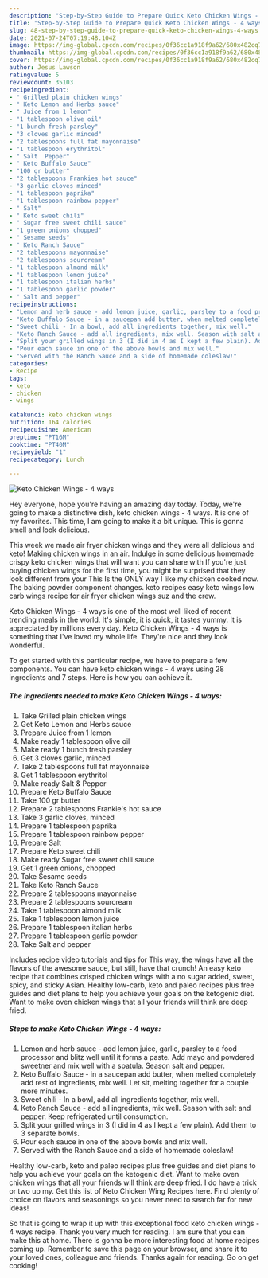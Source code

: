 ```yaml
---
description: "Step-by-Step Guide to Prepare Quick Keto Chicken Wings - 4 ways"
title: "Step-by-Step Guide to Prepare Quick Keto Chicken Wings - 4 ways"
slug: 48-step-by-step-guide-to-prepare-quick-keto-chicken-wings-4-ways
date: 2021-07-24T07:19:48.104Z
image: https://img-global.cpcdn.com/recipes/0f36cc1a918f9a62/680x482cq70/keto-chicken-wings-4-ways-recipe-main-photo.jpg
thumbnail: https://img-global.cpcdn.com/recipes/0f36cc1a918f9a62/680x482cq70/keto-chicken-wings-4-ways-recipe-main-photo.jpg
cover: https://img-global.cpcdn.com/recipes/0f36cc1a918f9a62/680x482cq70/keto-chicken-wings-4-ways-recipe-main-photo.jpg
author: Jesus Lawson
ratingvalue: 5
reviewcount: 35103
recipeingredient:
- " Grilled plain chicken wings"
- " Keto Lemon and Herbs sauce"
- " Juice from 1 lemon"
- "1 tablespoon olive oil"
- "1 bunch fresh parsley"
- "3 cloves garlic minced"
- "2 tablespoons full fat mayonnaise"
- "1 tablespoon erythritol"
- " Salt  Pepper"
- " Keto Buffalo Sauce"
- "100 gr butter"
- "2 tablespoons Frankies hot sauce"
- "3 garlic cloves minced"
- "1 tablespoon paprika"
- "1 tablespoon rainbow pepper"
- " Salt"
- " Keto sweet chili"
- " Sugar free sweet chili sauce"
- "1 green onions chopped"
- " Sesame seeds"
- " Keto Ranch Sauce"
- "2 tablespoons mayonnaise"
- "2 tablespoons sourcream"
- "1 tablespoon almond milk"
- "1 tablespoon lemon juice"
- "1 tablespoon italian herbs"
- "1 tablespoon garlic powder"
- " Salt and pepper"
recipeinstructions:
- "Lemon and herb sauce - add lemon juice, garlic, parsley to a food processor and blitz well until it forms a paste. Add mayo and powdered sweetner and mix well with a spatula. Season salt and pepper."
- "Keto Buffalo Sauce - in a saucepan add butter, when melted completely add rest of ingredients, mix well. Let sit, melting together for a couple more minutes."
- "Sweet chili - In a bowl, add all ingredients together, mix well."
- "Keto Ranch Sauce - add all ingredients, mix well. Season with salt and pepper. Keep refrigerated until consumption."
- "Split your grilled wings in 3 (I did in 4 as I kept a few plain). Add them to 3 separate bowls."
- "Pour each sauce in one of the above bowls and mix well."
- "Served with the Ranch Sauce and a side of homemade coleslaw!"
categories:
- Recipe
tags:
- keto
- chicken
- wings

katakunci: keto chicken wings 
nutrition: 164 calories
recipecuisine: American
preptime: "PT16M"
cooktime: "PT40M"
recipeyield: "1"
recipecategory: Lunch

---
```



![Keto Chicken Wings - 4 ways](https://img-global.cpcdn.com/recipes/0f36cc1a918f9a62/680x482cq70/keto-chicken-wings-4-ways-recipe-main-photo.jpg)

Hey everyone, hope you're having an amazing day today. Today, we're going to make a distinctive dish, keto chicken wings - 4 ways. It is one of my favorites. This time, I am going to make it a bit unique. This is gonna smell and look delicious.

This week we made air fryer chicken wings and they were all delicious and keto! Making chicken wings in an air. Indulge in some delicious homemade crispy keto chicken wings that will want you can share with If you&#39;re just buying chicken wings for the first time, you might be surprised that they look different from your This Is the ONLY way I like my chicken cooked now. The baking powder component changes. keto recipes easy keto wings low carb wings recipe for air fryer chicken wings suz and the crew.

Keto Chicken Wings - 4 ways is one of the most well liked of recent trending meals in the world. It's simple, it is quick, it tastes yummy. It is appreciated by millions every day. Keto Chicken Wings - 4 ways is something that I've loved my whole life. They're nice and they look wonderful.


To get started with this particular recipe, we have to prepare a few components. You can have keto chicken wings - 4 ways using 28 ingredients and 7 steps. Here is how you can achieve it.

<!--inarticleads1-->

##### The ingredients needed to make Keto Chicken Wings - 4 ways:

1. Take  Grilled plain chicken wings
1. Get  Keto Lemon and Herbs sauce
1. Prepare  Juice from 1 lemon
1. Make ready 1 tablespoon olive oil
1. Make ready 1 bunch fresh parsley
1. Get 3 cloves garlic, minced
1. Take 2 tablespoons full fat mayonnaise
1. Get 1 tablespoon erythritol
1. Make ready  Salt &amp; Pepper
1. Prepare  Keto Buffalo Sauce
1. Take 100 gr butter
1. Prepare 2 tablespoons Frankie&#39;s hot sauce
1. Take 3 garlic cloves, minced
1. Prepare 1 tablespoon paprika
1. Prepare 1 tablespoon rainbow pepper
1. Prepare  Salt
1. Prepare  Keto sweet chili
1. Make ready  Sugar free sweet chili sauce
1. Get 1 green onions, chopped
1. Take  Sesame seeds
1. Take  Keto Ranch Sauce
1. Prepare 2 tablespoons mayonnaise
1. Prepare 2 tablespoons sourcream
1. Take 1 tablespoon almond milk
1. Take 1 tablespoon lemon juice
1. Prepare 1 tablespoon italian herbs
1. Prepare 1 tablespoon garlic powder
1. Take  Salt and pepper


Includes recipe video tutorials and tips for This way, the wings have all the flavors of the awesome sauce, but still, have that crunch! An easy keto recipe that combines crisped chicken wings with a no sugar added, sweet, spicy, and sticky Asian. Healthy low-carb, keto and paleo recipes plus free guides and diet plans to help you achieve your goals on the ketogenic diet. Want to make oven chicken wings that all your friends will think are deep fried. 

<!--inarticleads2-->

##### Steps to make Keto Chicken Wings - 4 ways:

1. Lemon and herb sauce - add lemon juice, garlic, parsley to a food processor and blitz well until it forms a paste. Add mayo and powdered sweetner and mix well with a spatula. Season salt and pepper.
1. Keto Buffalo Sauce - in a saucepan add butter, when melted completely add rest of ingredients, mix well. Let sit, melting together for a couple more minutes.
1. Sweet chili - In a bowl, add all ingredients together, mix well.
1. Keto Ranch Sauce - add all ingredients, mix well. Season with salt and pepper. Keep refrigerated until consumption.
1. Split your grilled wings in 3 (I did in 4 as I kept a few plain). Add them to 3 separate bowls.
1. Pour each sauce in one of the above bowls and mix well.
1. Served with the Ranch Sauce and a side of homemade coleslaw!


Healthy low-carb, keto and paleo recipes plus free guides and diet plans to help you achieve your goals on the ketogenic diet. Want to make oven chicken wings that all your friends will think are deep fried. I do have a trick or two up my. Get this list of Keto Chicken Wing Recipes here. Find plenty of choice on flavors and seasonings so you never need to search far for new ideas! 

So that is going to wrap it up with this exceptional food keto chicken wings - 4 ways recipe. Thank you very much for reading. I am sure that you can make this at home. There is gonna be more interesting food at home recipes coming up. Remember to save this page on your browser, and share it to your loved ones, colleague and friends. Thanks again for reading. Go on get cooking!
